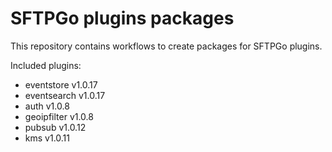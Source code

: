 # SFTPGo plugins packages

This repository contains workflows to create packages for SFTPGo plugins.

Included plugins:

- eventstore v1.0.17
- eventsearch v1.0.17
- auth v1.0.8
- geoipfilter v1.0.8
- pubsub v1.0.12
- kms v1.0.11
